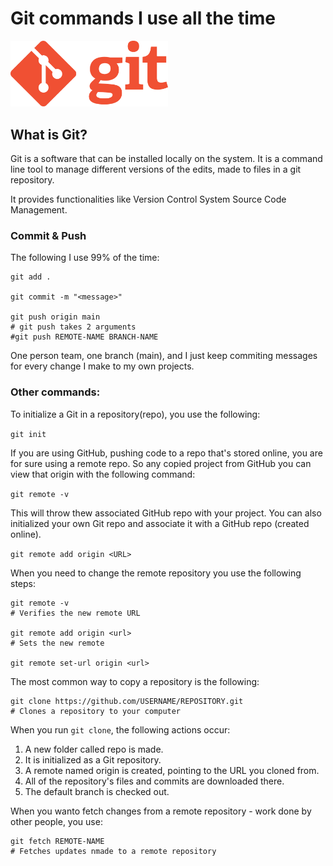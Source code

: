 # Git commands I use all the time

<img src="Images/git.png"
     alt="Git"
     style="width: 50%" />

## What is Git?

Git is a software that can be installed locally on the system. It is a command line tool to manage different versions of the edits, made to files in a git repository.

It provides functionalities like Version Control System Source Code Management.


### Commit & Push

The following I use 99% of the time:

```
git add .

git commit -m "<message>"

git push origin main
# git push takes 2 arguments
#git push REMOTE-NAME BRANCH-NAME
```

One person team, one branch (main), and I just keep commiting messages for every change I make to my own projects.

### Other commands:

To initialize a Git in a repository(repo), you use the following:

`git init`

If you are using GitHub, pushing code to a repo that's stored online, you are for sure using a remote repo. So any copied project from GitHub you can view that origin with the following command:

`git remote -v`

This will throw thew associated GitHub repo with your project. You can also initialized your own Git repo and associate it with a GitHub repo (created online).

`git remote add origin <URL>`

When you need to change the remote repository you use the following steps:


```
git remote -v
# Verifies the new remote URL

git remote add origin <url>
# Sets the new remote

git remote set-url origin <url>
```

The most common way to copy a repository is the following:

```
git clone https://github.com/USERNAME/REPOSITORY.git
# Clones a repository to your computer
```

When you run `git clone`, the following actions occur:

1. A new folder called repo is made.
1. It is initialized as a Git repository.
1. A remote named origin is created, pointing to the URL you cloned from.
1. All of the repository's files and commits are downloaded there.
1. The default branch is checked out.


When you wanto fetch changes from a remote repository - work done by other people, you use:

```
git fetch REMOTE-NAME
# Fetches updates nmade to a remote repository
```


